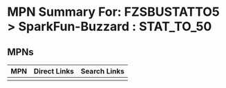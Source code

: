 



# MPN Summary For: FZSBUSTATTO5 > SparkFun-Buzzard : STAT_TO_50

## MPNs
  

|MPN|Direct Links|Search Links|
| :--- | :--- | :--- |
||||
